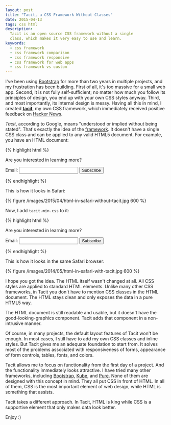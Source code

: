 ```yaml
---
layout: post
title: "Tacit, a CSS Framework Without Classes"
date: 2015-04-13
tags: css html
description:
  Tacit is an open source CSS framework without a single
  class, which makes it very easy to use and learn.
keywords:
  - css framework
  - css framework comparison
  - css framework responsive
  - css framework for web apps
  - css framework vs custom
---
```


I've been using [Bootstrap](http://getbootstrap.com/)
for more than two years in multiple projects,
and my frustration has been building. First of all, it's too massive for
a small web app. Second, it is not fully self-sufficient; no matter
how much you follow its principles of design, you end up with your
own CSS styles anyway. Third, and most importantly, its internal
design is messy. Having all this in mind, I created
[**tacit**](https://github.com/yegor256/tacit), my own CSS framework,
which immediately received positive feedback on
[Hacker News](https://news.ycombinator.com/item?id=9345271).

<!--more-->

_Tacit_, according to Google, means "understood or implied without being stated".
That's exactly the idea of the [framework](https://github.com/yegor256/tacit).
It doesn't have a single
CSS class and can be applied to any valid HTML5 document. For example, you
have an HTML document:

{% highlight html %}
<!DOCTYPE html>
<html>
  <head>
    <title>Subscribe</title>
  </head>
  <body>
    <section>
      <p>Are you interested in learning more?</p>
      <form>
        <label>Email:</label>
        <input name="email"/>
        <button type="submit">Subscribe</button>
      </form>
    </section>
  </body>
</html>
{% endhighlight %}

This is how it looks in Safari:

{% figure /images/2015/04/html-in-safari-without-tacit.jpg 600 %}

Now, I add `tacit.min.css` to it:

{% highlight html %}
<!DOCTYPE html>
<html>
  <head>
    <title>Subscribe</title>
    <link rel="stylesheet" type="text/css"
      href="http://yegor256.github.io/tacit/tacit.min.css"/>
  </head>
  <body>
    <section>
      <p>Are you interested in learning more?</p>
      <form>
        <label>Email:</label>
        <input name="email" type="text"/>
        <button type="submit">Subscribe</button>
      </form>
    </section>
  </body>
</html>
{% endhighlight %}

This is how it looks in the same Safari browser:

{% figure /images/2014/05/html-in-safari-with-tacit.jpg 600 %}

I hope you got the idea. The HTML itself wasn't changed at all. All CSS
styles are applied to standard HTML elements. Unlike many other CSS frameworks,
in Tacit you don't have to mention CSS classes in the HTML document. The HTML
stays clean and only exposes the data in a pure HTML5 way.

The HTML document is still readable and usable, but it doesn't have the
good-looking-graphics component. Tacit adds that component in a non-intrusive
manner.

Of course, in many projects, the default layout features of Tacit won't
be enough. In most cases, I still have to add my own CSS classes and inline
styles. But Tacit gives me an adequate foundation to start from. It solves
most of the problems associated with responsiveness of forms, appearance of
form controls, tables, fonts, and colors.

Tacit allows me to focus on functionality from the first day of a project. And
the functionality immediately looks attractive. I have tried many other
frameworks, including [Bootstrap](http://getbootstrap.com/),
[Kube](http://imperavi.com/kube/), and
[Pure](http://purecss.io/). None of them are designed with this concept in mind.
They all put CSS in front of HTML. In all of them, CSS is the most important
element of web design, while HTML is something that assists.

Tacit takes a different approach. In Tacit, HTML is king while CSS is a supportive
element that only makes data look better.

Enjoy :)
